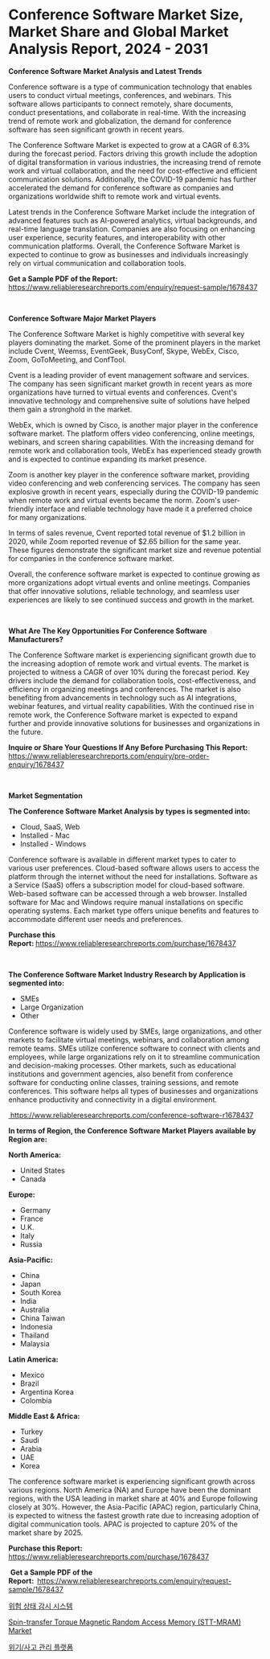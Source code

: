 <p><h1>Conference Software Market Size, Market Share and Global Market Analysis Report, 2024 - 2031</h1></p><p><strong>Conference Software Market Analysis and Latest Trends</strong></p>
<p><p>Conference software is a type of communication technology that enables users to conduct virtual meetings, conferences, and webinars. This software allows participants to connect remotely, share documents, conduct presentations, and collaborate in real-time. With the increasing trend of remote work and globalization, the demand for conference software has seen significant growth in recent years.</p><p>The Conference Software Market is expected to grow at a CAGR of 6.3% during the forecast period. Factors driving this growth include the adoption of digital transformation in various industries, the increasing trend of remote work and virtual collaboration, and the need for cost-effective and efficient communication solutions. Additionally, the COVID-19 pandemic has further accelerated the demand for conference software as companies and organizations worldwide shift to remote work and virtual events.</p><p>Latest trends in the Conference Software Market include the integration of advanced features such as AI-powered analytics, virtual backgrounds, and real-time language translation. Companies are also focusing on enhancing user experience, security features, and interoperability with other communication platforms. Overall, the Conference Software Market is expected to continue to grow as businesses and individuals increasingly rely on virtual communication and collaboration tools.</p></p>
<p><strong>Get a Sample PDF of the Report:&nbsp;</strong> <a href="https://www.reliableresearchreports.com/enquiry/request-sample/1678437">https://www.reliableresearchreports.com/enquiry/request-sample/1678437</a></p>
<p>&nbsp;</p>
<p><strong>Conference Software Major Market Players</strong></p>
<p><p>The Conference Software Market is highly competitive with several key players dominating the market. Some of the prominent players in the market include Cvent, Weemss, EventGeek, BusyConf, Skype, WebEx, Cisco, Zoom, GoToMeeting, and ConfTool.</p><p>Cvent is a leading provider of event management software and services. The company has seen significant market growth in recent years as more organizations have turned to virtual events and conferences. Cvent's innovative technology and comprehensive suite of solutions have helped them gain a stronghold in the market.</p><p>WebEx, which is owned by Cisco, is another major player in the conference software market. The platform offers video conferencing, online meetings, webinars, and screen sharing capabilities. With the increasing demand for remote work and collaboration tools, WebEx has experienced steady growth and is expected to continue expanding its market presence.</p><p>Zoom is another key player in the conference software market, providing video conferencing and web conferencing services. The company has seen explosive growth in recent years, especially during the COVID-19 pandemic when remote work and virtual events became the norm. Zoom's user-friendly interface and reliable technology have made it a preferred choice for many organizations.</p><p>In terms of sales revenue, Cvent reported total revenue of $1.2 billion in 2020, while Zoom reported revenue of $2.65 billion for the same year. These figures demonstrate the significant market size and revenue potential for companies in the conference software market.</p><p>Overall, the conference software market is expected to continue growing as more organizations adopt virtual events and online meetings. Companies that offer innovative solutions, reliable technology, and seamless user experiences are likely to see continued success and growth in the market.</p></p>
<p>&nbsp;</p>
<p><strong>What Are The Key Opportunities For Conference Software Manufacturers?</strong></p>
<p><p>The Conference Software market is experiencing significant growth due to the increasing adoption of remote work and virtual events. The market is projected to witness a CAGR of over 10% during the forecast period. Key drivers include the demand for collaboration tools, cost-effectiveness, and efficiency in organizing meetings and conferences. The market is also benefiting from advancements in technology such as AI integrations, webinar features, and virtual reality capabilities. With the continued rise in remote work, the Conference Software market is expected to expand further and provide innovative solutions for businesses and organizations in the future.</p></p>
<p><strong>Inquire or Share Your Questions If Any Before Purchasing This Report:</strong> <a href="https://www.reliableresearchreports.com/enquiry/pre-order-enquiry/1678437">https://www.reliableresearchreports.com/enquiry/pre-order-enquiry/1678437</a></p>
<p>&nbsp;</p>
<p><strong>Market Segmentation</strong></p>
<p><strong>The Conference Software Market Analysis by types is segmented into:</strong></p>
<p><ul><li>Cloud, SaaS, Web</li><li>Installed - Mac</li><li>Installed - Windows</li></ul></p>
<p><p>Conference software is available in different market types to cater to various user preferences. Cloud-based software allows users to access the platform through the internet without the need for installations. Software as a Service (SaaS) offers a subscription model for cloud-based software. Web-based software can be accessed through a web browser. Installed software for Mac and Windows require manual installations on specific operating systems. Each market type offers unique benefits and features to accommodate different user needs and preferences.</p></p>
<p><strong>Purchase this Report:&nbsp;</strong><a href="https://www.reliableresearchreports.com/purchase/1678437">https://www.reliableresearchreports.com/purchase/1678437</a></p>
<p>&nbsp;</p>
<p><strong>The Conference Software Market Industry Research by Application is segmented into:</strong></p>
<p><ul><li>SMEs</li><li>Large Organization</li><li>Other</li></ul></p>
<p><p>Conference software is widely used by SMEs, large organizations, and other markets to facilitate virtual meetings, webinars, and collaboration among remote teams. SMEs utilize conference software to connect with clients and employees, while large organizations rely on it to streamline communication and decision-making processes. Other markets, such as educational institutions and government agencies, also benefit from conference software for conducting online classes, training sessions, and remote conferences. This software helps all types of businesses and organizations enhance productivity and connectivity in a digital environment.</p></p>
<p><a href="https://www.reliableresearchreports.com/conference-software-r1678437">&nbsp;https://www.reliableresearchreports.com/conference-software-r1678437</a></p>
<p><strong>In terms of Region, the Conference Software Market Players available by Region are:</strong></p>
<p>
    <p> <strong> North America: </strong>
        <ul>
            <li>United States</li>
            <li>Canada</li>
        </ul>
        </p> 
    <p> <strong> Europe: </strong>
        <ul>
            <li>Germany</li>
            <li>France</li>
            <li>U.K.</li>
            <li>Italy</li>
            <li>Russia</li>
        </ul>
        </p> 
    <p> <strong> Asia-Pacific: </strong>
        <ul>
            <li>China</li>
            <li>Japan</li>
            <li>South Korea</li>
            <li>India</li>
            <li>Australia</li>
            <li>China Taiwan</li>
            <li>Indonesia</li>
            <li>Thailand</li>
            <li>Malaysia</li>
        </ul>
        </p> 
    <p> <strong> Latin America: </strong>
        <ul>
            <li>Mexico</li>
            <li>Brazil</li>
            <li>Argentina Korea</li>
            <li>Colombia</li>
        </ul>
        </p> 
    <p> <strong> Middle East & Africa: </strong>
        <ul>
            <li>Turkey</li>
            <li>Saudi</li>
            <li>Arabia</li>
            <li>UAE</li>
            <li>Korea</li>
        </ul>
    </p>
    </p>
<p><p>The conference software market is experiencing significant growth across various regions. North America (NA) and Europe have been the dominant regions, with the USA leading in market share at 40% and Europe following closely at 30%. However, the Asia-Pacific (APAC) region, particularly China, is expected to witness the fastest growth rate due to increasing adoption of digital communication tools. APAC is projected to capture 20% of the market share by 2025.</p></p>
<p><strong>Purchase this Report: </strong><a href="https://www.reliableresearchreports.com/purchase/1678437">https://www.reliableresearchreports.com/purchase/1678437</a></p>
<p>&nbsp;<strong>Get a Sample PDF of the Report:&nbsp;&nbsp;</strong><a href="https://www.reliableresearchreports.com/enquiry/request-sample/1678437">https://www.reliableresearchreports.com/enquiry/request-sample/1678437</a></p>
<p><strong></strong></p>
<p><p><a href="https://github.com/ThomasElmes2022/Market-Research-Report-List-1/blob/main/690291693383.md">위험 상태 감시 시스템</a></p><p><a href="https://issuu.com/reportprime-2/docs/spin-transfer-torque-magnetic-random-access-memory">Spin-transfer Torque Magnetic Random Access Memory (STT-MRAM) Market</a></p><p><a href="https://github.com/risastia4/Market-Research-Report-List-1/blob/main/956858693382.md">위기/사고 관리 플랫폼</a></p></p>
